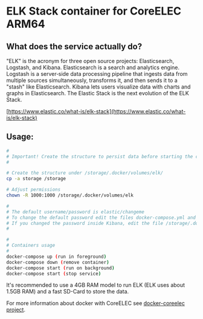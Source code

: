 # ELK Stack container for CoreELEC ARM64

## What does the service actually do?

"ELK" is the acronym for three open source projects: Elasticsearch, Logstash, and Kibana. Elasticsearch is a search and analytics engine. Logstash is a server‑side data processing pipeline that ingests data from multiple sources simultaneously, transforms it, and then sends it to a "stash" like Elasticsearch. Kibana lets users visualize data with charts and graphs in Elasticsearch.
The Elastic Stack is the next evolution of the ELK Stack.

[https://www.elastic.co/what-is/elk-stack](https://www.elastic.co/what-is/elk-stack)

## Usage:

```bash
#
# Important! Create the structure to persist data before starting the containers.
#

# Create the structure under /storage/.docker/volumes/elk/
cp -a storage /storage

# Adjust permissions
chown -R 1000:1000 /storage/.docker/volumes/elk

#
# The default username/password is elastic/changeme
# To change the default password edit the files docker-compose.yml and /storage/.docker/volumes/elk/logstash/pipelines/pipeline_1.conf
# If you changed the password inside Kibana, edit the file /storage/.docker/volumes/elk/logstash/pipelines/pipeline_1.conf and update it
#

#
# Containers usage
#
docker-compose up (run in foreground)
docker-compose down (remove container)
docker-compose start (run on background)
docker-compose start (stop service)

```

It's recommended to use a 4GB RAM model to run ELK (ELK uses about 1.5GB RAM) and a fast SD-Card to store the data. 

For more information about docker with CoreELEC see [docker-coreelec project](https://github.com/tamusiunas/docker-coreelec).